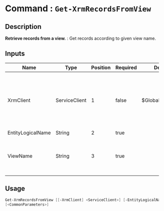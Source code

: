 ﻿# Command : `Get-XrmRecordsFromView` 

## Description

**Retrieve records from a view.** : Get records according to given view name.

## Inputs

Name|Type|Position|Required|Default|Description
----|----|--------|--------|-------|-----------
XrmClient|ServiceClient|1|false|$Global:XrmClient|Xrm connector initialized to target instance. Use latest one by default. (Dataverse ServiceClient)
EntityLogicalName|String|2|true||
ViewName|String|3|true||Entity saved query name. Use auto completion to select proper one.


## Usage

```Powershell 
Get-XrmRecordsFromView [[-XrmClient] <ServiceClient>] [-EntityLogicalName] <String> [-ViewName] <String> 
[<CommonParameters>]
``` 



